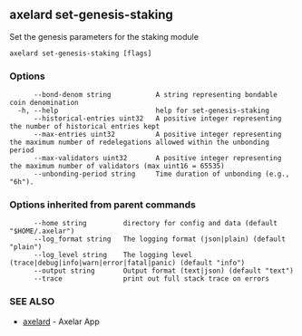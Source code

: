 ## axelard set-genesis-staking

Set the genesis parameters for the staking module

```
axelard set-genesis-staking [flags]
```

### Options

```
      --bond-denom string           A string representing bondable coin denomination
  -h, --help                        help for set-genesis-staking
      --historical-entries uint32   A positive integer representing the number of historical entries kept
      --max-entries uint32          A positive integer representing the maximum number of redelegations allowed within the unbonding period
      --max-validators uint32       A positive integer representing the maximum number of validators (max uint16 = 65535)
      --unbonding-period string     Time duration of unbonding (e.g., "6h").
```

### Options inherited from parent commands

```
      --home string         directory for config and data (default "$HOME/.axelar")
      --log_format string   The logging format (json|plain) (default "plain")
      --log_level string    The logging level (trace|debug|info|warn|error|fatal|panic) (default "info")
      --output string       Output format (text|json) (default "text")
      --trace               print out full stack trace on errors
```

### SEE ALSO

* [axelard](axelard.md)	 - Axelar App

